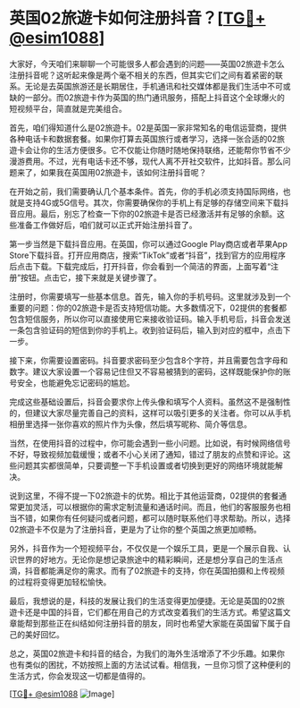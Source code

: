# 英国02旅遊卡如何注册抖音？[[TG💪+ @esim1088](https://t.me/s/esim1088)]

大家好，今天咱们来聊聊一个可能很多人都会遇到的问题——英国02旅遊卡怎么注册抖音呢？这听起来像是两个毫不相关的东西，但其实它们之间有着紧密的联系。无论是去英国旅游还是长期居住，手机通讯和社交媒体都是我们生活中不可或缺的一部分。而02旅遊卡作为英国的热门通讯服务，搭配上抖音这个全球爆火的短视频平台，简直就是完美组合。

首先，咱们得知道什么是02旅遊卡。02是英国一家非常知名的电信运营商，提供各种电话卡和数据套餐。如果你打算去英国旅行或者学习，选择一张合适的02旅遊卡会让你的生活方便很多。它不仅能让你随时随地保持联络，还能帮你节省不少漫游费用。不过，光有电话卡还不够，现代人离不开社交软件，比如抖音。那么问题来了，如果我在英国用02旅遊卡，该如何注册抖音呢？

在开始之前，我们需要确认几个基本条件。首先，你的手机必须支持国际网络，也就是支持4G或5G信号。其次，你需要确保你的手机上有足够的存储空间来下载抖音应用。最后，别忘了检查一下你的02旅遊卡是否已经激活并有足够的余额。这些准备工作做好后，咱们就可以正式开始注册抖音了。

第一步当然是下载抖音应用。在英国，你可以通过Google Play商店或者苹果App Store下载抖音。打开应用商店，搜索“TikTok”或者“抖音”，找到官方的应用程序后点击下载。下载完成后，打开抖音，你会看到一个简洁的界面，上面写着“注册”按钮。点击它，接下来就是关键步骤了。

注册时，你需要填写一些基本信息。首先，输入你的手机号码。这里就涉及到一个重要的问题：你的02旅遊卡是否支持短信功能。大多数情况下，02提供的套餐都包含短信服务，所以你可以直接使用它来接收验证码。输入手机号后，抖音会发送一条包含验证码的短信到你的手机上。收到验证码后，输入到对应的框中，点击下一步。

接下来，你需要设置密码。抖音要求密码至少包含8个字符，并且需要包含字母和数字。建议大家设置一个容易记住但又不容易被猜到的密码，这样既能保护你的账号安全，也能避免忘记密码的尴尬。

完成这些基础设置后，抖音会要求你上传头像和填写个人资料。虽然这不是强制性的，但建议大家尽量完善自己的资料，这样可以吸引更多的关注者。你可以从手机相册里选择一张你喜欢的照片作为头像，然后填写昵称、简介等信息。

当然，在使用抖音的过程中，你可能会遇到一些小问题。比如说，有时候网络信号不好，导致视频加载缓慢；或者不小心关闭了通知，错过了朋友的点赞和评论。这些问题其实都很简单，只要调整一下手机设置或者切换到更好的网络环境就能解决。

说到这里，不得不提一下02旅遊卡的优势。相比于其他运营商，02提供的套餐通常更加灵活，可以根据你的需求定制流量和通话时间。而且，他们的客服服务也相当不错，如果你有任何疑问或者问题，都可以随时联系他们寻求帮助。所以，选择02旅遊卡不仅是为了注册抖音，更是为了让你的整个英国之旅更加顺畅。

另外，抖音作为一个短视频平台，不仅仅是一个娱乐工具，更是一个展示自我、认识世界的好地方。无论你是想记录旅途中的精彩瞬间，还是想分享自己的生活点滴，抖音都能满足你的需求。而有了02旅遊卡的支持，你在英国拍摄和上传视频的过程将变得更加轻松愉快。

最后，我想说的是，科技的发展让我们的生活变得更加便捷。无论是英国的02旅遊卡还是中国的抖音，它们都在用自己的方式改变着我们的生活方式。希望这篇文章能帮到那些正在纠结如何注册抖音的朋友，同时也希望大家能在英国留下属于自己的美好回忆。

总之，英国02旅遊卡和抖音的结合，为我们的海外生活增添了不少乐趣。如果你也有类似的困扰，不妨按照上面的方法试试看。相信我，一旦你习惯了这种便利的生活方式，你会发现这一切都是值得的。

[[TG💪+ @esim1088](https://t.me/s/esim1088) ![Image](https://i.postimg.cc/4NQfJmqS/Snipaste-2025-05-13-00-14-12.png)]